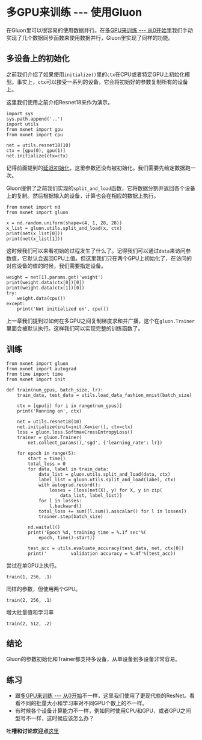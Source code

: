 # 多GPU来训练 --- 使用Gluon


在Gluon里可以很容易的使用数据并行。在[多GPU来训练 --- 从0开始](./multiple-gpus-scratch.md)里我们手动实现了几个数据同步函数来使用数据并行，Gluon里实现了同样的功能。


## 多设备上的初始化

之前我们介绍了如果使用`initialize()`里的`ctx`在CPU或者特定GPU上初始化模型。事实上，`ctx`可以接受一系列的设备，它会将初始好的参数复制所有的设备上。

这里我们使用之前介绍Resnet18来作为演示。

```{.python .input  n=1}
import sys
sys.path.append('..')
import utils
from mxnet import gpu
from mxnet import cpu

net = utils.resnet18(10)
ctx = [gpu(0), gpu(1)]
net.initialize(ctx=ctx)
```

记得前面提到的[延迟初始化](../chapter_gluon-basics/parameters.md)，这里参数还没有被初始化。我们需要先给定数据跑一次。

Gluon提供了之前我们实现的`split_and_load`函数，它将数据分割并返回各个设备上的复制。然后根据输入的设备，计算也会在相应的数据上执行。

```{.python .input}
from mxnet import nd
from mxnet import gluon

x = nd.random.uniform(shape=(4, 1, 28, 28))
x_list = gluon.utils.split_and_load(x, ctx)
print(net(x_list[0]))
print(net(x_list[1]))
```

这时候我们可以来看初始的过程发生了什么了。记得我们可以通过`data`来访问参数值，它默认会返回CPU上值。但这里我们只在两个GPU上初始化了，在访问的对应设备的值的时候，我们需要指定设备。

```{.python .input}
weight = net[1].params.get('weight')
print(weight.data(ctx[0])[0])
print(weight.data(ctx[1])[0])
try:
    weight.data(cpu())
except:
    print('Not initialized on', cpu())
```

上一章我们提到过如何在多GPU之间复制梯度求和并广播，这个在`gluon.Trainer`里面会被默认执行。这样我们可以实现完整的训练函数了。

## 训练

```{.python .input  n=7}
from mxnet import gluon
from mxnet import autograd
from time import time
from mxnet import init

def train(num_gpus, batch_size, lr):
    train_data, test_data = utils.load_data_fashion_mnist(batch_size)

    ctx = [gpu(i) for i in range(num_gpus)]
    print('Running on', ctx)

    net = utils.resnet18(10)
    net.initialize(init=init.Xavier(), ctx=ctx)
    loss = gluon.loss.SoftmaxCrossEntropyLoss()
    trainer = gluon.Trainer(
        net.collect_params(),'sgd', {'learning_rate': lr})

    for epoch in range(5):
        start = time()
        total_loss = 0
        for data, label in train_data:
            data_list = gluon.utils.split_and_load(data, ctx)
            label_list = gluon.utils.split_and_load(label, ctx)
            with autograd.record():
                losses = [loss(net(X), y) for X, y in zip(
                    data_list, label_list)]
            for l in losses:
                l.backward()
            total_loss += sum([l.sum().asscalar() for l in losses])
            trainer.step(batch_size)

        nd.waitall()
        print('Epoch %d, training time = %.1f sec'%(
            epoch, time()-start))

        test_acc = utils.evaluate_accuracy(test_data, net, ctx[0])
        print('         validation accuracy = %.4f'%(test_acc))
```

尝试在单GPU上执行。

```{.python .input}
train(1, 256, .1)

```

同样的参数，但使用两个GPU。

```{.python .input}
train(2, 256, .1)
```

增大批量值和学习率

```{.python .input}
train(2, 512, .2)
```

## 结论

Gluon的参数初始化和Trainer都支持多设备，从单设备到多设备非常容易。

## 练习

- 跟[多GPU来训练 --- 从0开始](./multiple-gpus-scratch.md)不一样，这里我们使用了更现代些的ResNet。看看不同的批量大小和学习率对不同GPU个数上的不一样。
- 有时候各个设备计算能力不一样，例如同时使用CPU和GPU，或者GPU之间型号不一样，这时候应该怎么办？


**吐槽和讨论欢迎点**[这里](https://discuss.gluon.ai/t/topic/1885)
